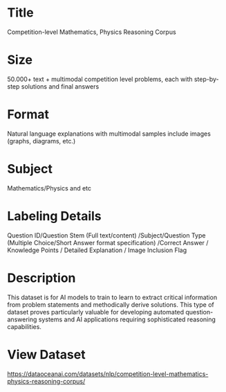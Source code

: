 # Title
Competition-level Mathematics, Physics Reasoning Corpus

# Size
50.000+ text + multimodal competition level problems, each with step-by-step solutions and final answers

# Format
Natural language explanations with multimodal samples include images (graphs, diagrams, etc.)

# Subject
Mathematics/Physics and etc

# Labeling Details
Question ID/Question Stem (Full text/content) /Subject/Question Type (Multiple Choice/Short Answer format specification) /Correct Answer / Knowledge Points / Detailed Explanation /  Image Inclusion Flag

# Description
This dataset is for AI models to train to learn to extract critical information from problem statements and methodically derive solutions. This type of dataset proves particularly valuable for developing automated question-answering systems and AI applications requiring sophisticated reasoning capabilities.

# View Dataset
https://dataoceanai.com/datasets/nlp/competition-level-mathematics-physics-reasoning-corpus/
